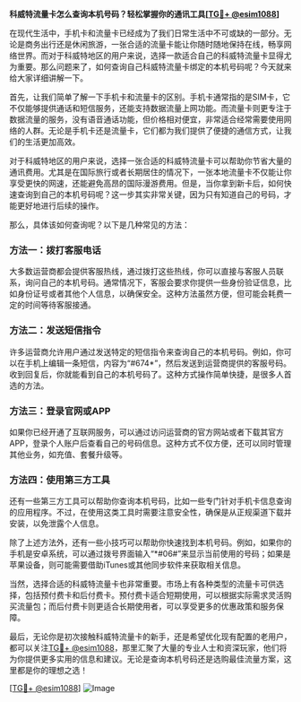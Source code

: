 **科威特流量卡怎么查询本机号码？轻松掌握你的通讯工具[[TG💪+ @esim1088](https://t.me/s/esim1088)]**

在现代生活中，手机卡和流量卡已经成为了我们日常生活中不可或缺的一部分。无论是商务出行还是休闲旅游，一张合适的流量卡能让你随时随地保持在线，畅享网络世界。而对于科威特地区的用户来说，选择一款适合自己的科威特流量卡显得尤为重要。那么问题来了，如何查询自己科威特流量卡绑定的本机号码呢？今天就来给大家详细讲解一下。

首先，让我们简单了解一下手机卡和流量卡的区别。手机卡通常指的是SIM卡，它不仅能够提供通话和短信服务，还能支持数据流量上网功能。而流量卡则更专注于数据流量的服务，没有语音通话功能，但价格相对便宜，非常适合经常需要使用网络的人群。无论是手机卡还是流量卡，它们都为我们提供了便捷的通信方式，让我们的生活更加高效。

对于科威特地区的用户来说，选择一张合适的科威特流量卡可以帮助你节省大量的通讯费用。尤其是在国际旅行或者长期居住的情况下，一张本地流量卡不仅能让你享受更快的网速，还能避免高昂的国际漫游费用。但是，当你拿到新卡后，如何快速查询到自己的本机号码呢？这一步其实非常关键，因为只有知道自己的号码，才能更好地进行后续的操作。

那么，具体该如何查询呢？以下是几种常见的方法：

### 方法一：拨打客服电话
大多数运营商都会提供客服热线，通过拨打这些热线，你可以直接与客服人员联系，询问自己的本机号码。通常情况下，客服会要求你提供一些身份验证信息，比如身份证号或者其他个人信息，以确保安全。这种方法虽然方便，但可能会耗费一定的时间等待客服接通。

### 方法二：发送短信指令
许多运营商允许用户通过发送特定的短信指令来查询自己的本机号码。例如，你可以在手机上编辑一条短信，内容为“#674*”，然后发送到运营商提供的客服号码。收到回复后，你就能看到自己的本机号码了。这种方式操作简单快捷，是很多人首选的方法。

### 方法三：登录官网或APP
如果你已经开通了互联网服务，可以通过访问运营商的官方网站或者下载其官方APP，登录个人账户后查看自己的号码信息。这种方式不仅方便，还可以同时管理其他业务，如充值、套餐升级等。

### 方法四：使用第三方工具
还有一些第三方工具可以帮助你查询本机号码，比如一些专门针对手机卡信息查询的应用程序。不过，在使用这类工具时需要注意安全性，确保是从正规渠道下载并安装，以免泄露个人信息。

除了上述方法外，还有一些小技巧可以帮助你快速找到本机号码。例如，如果你的手机是安卓系统，可以通过拨号界面输入“*#06#”来显示当前使用的号码；如果是苹果设备，则可能需要借助iTunes或其他同步软件来获取相关信息。

当然，选择合适的科威特流量卡也非常重要。市场上有各种类型的流量卡可供选择，包括预付费卡和后付费卡。预付费卡适合短期使用，可以根据实际需求灵活购买流量包；而后付费卡则更适合长期使用者，可以享受更多的优惠政策和服务保障。

最后，无论你是初次接触科威特流量卡的新手，还是希望优化现有配置的老用户，都可以关注[TG💪+ @esim1088](https://t.me/s/esim1088)，那里汇聚了大量的专业人士和资深玩家，他们将为你提供更多实用的信息和建议。无论是查询本机号码还是选购最佳流量方案，这里都是你的理想之选！

[[TG💪+ @esim1088](https://t.me/s/esim1088)] ![Image](https://i.postimg.cc/4NQfJmqS/Snipaste-2025-05-13-00-14-12.png)